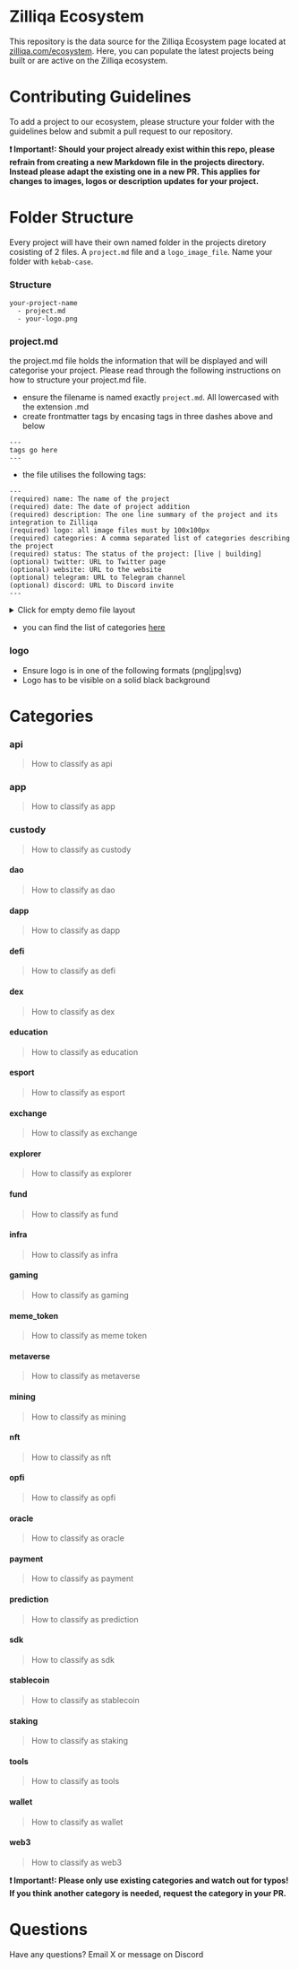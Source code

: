 # Zilliqa Ecosystem

This repository is the data source for the Zilliqa Ecosystem page located at [zilliqa.com/ecosystem](https://zilliqa.com/ecosystem). Here, you can populate the latest projects being built or are active on the Zilliqa ecosystem.

# Contributing Guidelines

To add a project to our ecosystem, please structure your folder with the guidelines below and submit a pull request to our repository.

**❗️ Important!: Should your project already exist within this repo, please refrain from creating a new Markdown file in the projects directory. Instead please adapt the existing one in a new PR. This applies for changes to images, logos or description updates for your project.**

# Folder Structure

Every project will have their own named folder in the projects diretory cosisting of 2 files. A `project.md` file and a `logo_image_file`.
Name your folder with `kebab-case`.

### Structure

```
your-project-name
  - project.md
  - your-logo.png
```

### project.md

the project.md file holds the information that will be displayed and will categorise your project. Please read through the following instructions on how to structure your project.md file.

- ensure the filename is named exactly `project.md`. All lowercased with the extension .md
- create frontmatter tags by encasing tags in three dashes above and below

```
---
tags go here
---
```

- the file utilises the following tags:

```
---
(required) name: The name of the project
(required) date: The date of project addition
(required) description: The one line summary of the project and its integration to Zilliqa
(required) logo: all image files must by 100x100px
(required) categories: A comma separated list of categories describing the project
(required) status: The status of the project: [live | building]
(optional) twitter: URL to Twitter page
(optional) website: URL to the website
(optional) telegram: URL to Telegram channel
(optional) discord: URL to Discord invite
---
```

<details>
  <summary>Click for empty demo file layout</summary>
  
  
  ```
  ---
  name: 
  date: 
  description: 
  logo: 
  categories: 
  status: 
  twitter: 
  website: 
  telegram: 
  discord: 
  ---
  ```
</details>

- you can find the list of categories [here](#categories_listing)

### logo

- Ensure logo is in one of the following formats (png|jpg|svg)
- Logo has to be visible on a solid black background

<a name="categories_listing"></a>

# Categories

### api

> How to classify as api

### app

> How to classify as app

### custody

> How to classify as custody

#### dao

> How to classify as dao

#### dapp

> How to classify as dapp

#### defi

> How to classify as defi

#### dex

> How to classify as dex

#### education

> How to classify as education

#### esport

> How to classify as esport

#### exchange

> How to classify as exchange

#### explorer

> How to classify as explorer

#### fund

> How to classify as fund

#### infra

> How to classify as infra

#### gaming

> How to classify as gaming

#### meme_token

> How to classify as meme token

#### metaverse

> How to classify as metaverse

#### mining

> How to classify as mining

#### nft

> How to classify as nft

#### opfi

> How to classify as opfi

#### oracle

> How to classify as oracle

#### payment

> How to classify as payment

#### prediction

> How to classify as prediction

#### sdk

> How to classify as sdk

#### stablecoin

> How to classify as stablecoin

#### staking

> How to classify as staking

#### tools

> How to classify as tools

#### wallet

> How to classify as wallet

#### web3

> How to classify as web3

**❗️ Important!: Please only use existing categories and watch out for typos!
If you think another category is needed, request the category in your PR.**

# Questions

Have any questions? Email X or message on Discord
